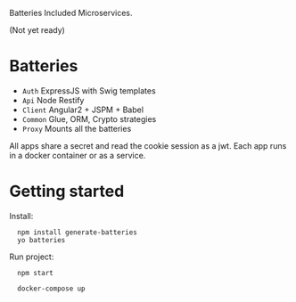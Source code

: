 Batteries Included Microservices.

(Not yet ready)


# Batteries

* `Auth` ExpressJS with Swig templates
* `Api` Node Restify
* `Client` Angular2 + JSPM + Babel
* `Common` Glue, ORM, Crypto strategies
* `Proxy` Mounts all the batteries

All apps share a secret and read the cookie session as a jwt.
Each app runs in a docker container or as a service.


# Getting started

Install:

```
  npm install generate-batteries
  yo batteries  
```

Run project:

```
  npm start
```

```
  docker-compose up
```
